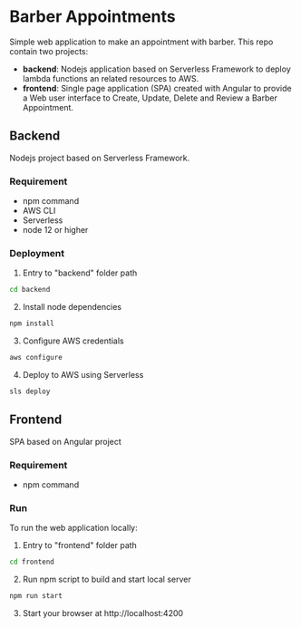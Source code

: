 # Barber Appointments
Simple web application to make an appointment with barber. This repo contain two projects:
* __backend__: Nodejs application based on Serverless Framework to deploy lambda functions an related resources to AWS.
* __frontend__: Single page application (SPA) created with Angular to provide a Web user interface to Create, Update, Delete and Review a Barber Appointment.

## Backend

Nodejs project based on Serverless Framework.

### Requirement
* npm command
* AWS CLI
* Serverless
* node 12 or higher

### Deployment

1. Entry to "backend" folder path
```bash
cd backend
```

2. Install node dependencies
```bash
npm install
```

3. Configure AWS credentials
```bash
aws configure
```

4. Deploy to AWS using Serverless
```bash
sls deploy
```

## Frontend

SPA based on Angular project

### Requirement
* npm command

### Run
To run the web application locally:

1. Entry to "frontend" folder path
```bash
cd frontend
```

2. Run npm script to build and start local server
```bash
npm run start
```

3. Start your browser at http://localhost:4200